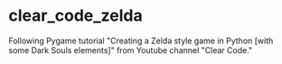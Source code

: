 # clear_code_zelda
Following Pygame tutorial "Creating a Zelda style game in Python [with some Dark Souls elements]" from Youtube channel "Clear Code."
